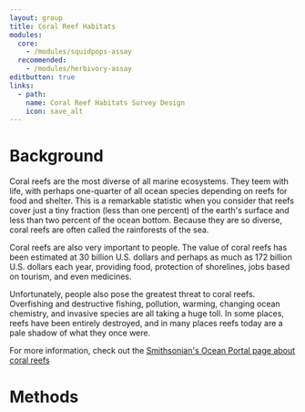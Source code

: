 ```yaml
---
layout: group
title: Coral Reef Habitats
modules:
  core:
    - /modules/squidpops-assay
  recommended:
    - /modules/herbivory-assay
editbutton: true
links:
  - path: 
    name: Coral Reef Habitats Survey Design
    icon: save_alt
---
```


# Background

Coral reefs are the most diverse of all marine ecosystems. They teem with life, with perhaps one-quarter of all ocean species depending on reefs for food and shelter. This is a remarkable statistic when you consider that reefs cover just a tiny fraction (less than one percent) of the earth's surface and less than two percent of the ocean bottom. Because they are so diverse, coral reefs are often called the rainforests of the sea.

Coral reefs are also very important to people. The value of coral reefs has been estimated at 30 billion U.S. dollars and perhaps as much as 172 billion U.S. dollars each year, providing food, protection of shorelines, jobs based on tourism, and even medicines.  

Unfortunately, people also pose the greatest threat to coral reefs. Overfishing and destructive fishing, pollution, warming, changing ocean chemistry, and invasive species are all taking a huge toll. In some places, reefs have been entirely destroyed, and in many places reefs today are a pale shadow of what they once were.

For more information, check out the [Smithsonian's Ocean Portal page about coral reefs](https://ocean.si.edu/ocean-life/invertebrates/corals-and-coral-reefs)

# Methods


